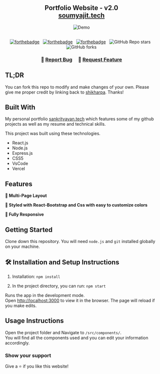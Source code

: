 <h2 align="center">
  Portfolio Website - v2.0<br/>
  <a href="https://soumyajit.vercel.app/" target="_blank">soumyajit.tech</a>
</h2>
<div align="center">
  <img alt="Demo" src="./Images/readme-img1.png" />
</div>

<br/>

<center>

[![forthebadge](https://forthebadge.com/images/badges/built-with-love.svg)](https://forthebadge.com) &nbsp;
[![forthebadge](https://forthebadge.com/images/badges/made-with-javascript.svg)](https://forthebadge.com) &nbsp;
[![forthebadge](https://forthebadge.com/images/badges/open-source.svg)](https://forthebadge.com) &nbsp;
![GitHub Repo stars](https://img.shields.io/github/stars/shikharpa/portfolio?color=red&logo=github&style=for-the-badge) &nbsp;
![GitHub forks](https://img.shields.io/github/forks/shikharpa/portfolio?color=red&logo=github&style=for-the-badge)

</center>

<h3 align="center">
    🔹
    <a href="https://github.com/shikharpa/portfolio/issues">Report Bug</a> &nbsp; &nbsp;
    🔹
    <a href="https://github.com/shikharpa/portfolio/issues">Request Feature</a>
</h3>

## TL;DR

You can fork this repo to modify and make changes of your own. Please give me proper credit by linking back to [shikharpa](https://github.com/shikharpa/portfolio/). Thanks!

## Built With

My personal portfolio <a href="https://sankrityayan.vercel.app/" target="_blank">sankrityayan.tech</a> which features some of my github projects as well as my resume and technical skills.<br/>

This project was built using these technologies.

- React.js
- Node.js
- Express.js
- CSS5
- VsCode
- Vercel

## Features

**📖 Multi-Page Layout**

**🎨 Styled with React-Bootstrap and Css with easy to customize colors**

**📱 Fully Responsive**

## Getting Started

Clone down this repository. You will need `node.js` and `git` installed globally on your machine.

## 🛠 Installation and Setup Instructions

1. Installation: `npm install`

2. In the project directory, you can run: `npm start`

Runs the app in the development mode.\
Open [http://localhost:3000](http://localhost:3000) to view it in the browser.
The page will reload if you make edits.

## Usage Instructions

Open the project folder and Navigate to `/src/components/`. <br/>
You will find all the components used and you can edit your information accordingly.

### Show your support

Give a ⭐ if you like this website!

